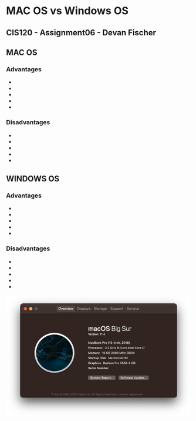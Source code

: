 # MAC OS vs Windows OS

## CIS120 - Assignment06 - Devan Fischer

## MAC OS

### Advantages

-
-
-
-
-

### Disadvantages

-
-
-
-
-

## WINDOWS OS

### Advantages

-
-
-
-
-

### Disadvantages

-
-
-
-
-


![MacOS System Info](/images/systeminfo.png "Screenshot of MacOS system info")
